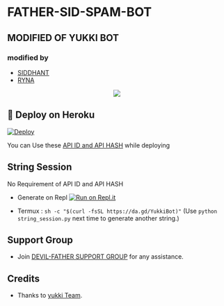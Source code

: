 # FATHER-SID-SPAM-BOT
## MODIFIED OF YUKKI BOT
### modified  by 

  - [SIDDHANT]()
  - [RYNA]()

<p align="center">
  <img src="https://telegra.ph/file/1c6a36ba592baf8654155.jpg">
</p>

## 🚀 Deploy on Heroku 
[![Deploy](https://www.herokucdn.com/deploy/button.svg)](https://dashboard.heroku.com/new?template=https%3A%2F%2Fgithub.com%2Funknownforall1%2FDEVIL-FATHER-SPAM-BOT)

You can Use these [API ID and API HASH](https://t.me/OfficialYukki/135) while deploying

## String Session
No Requirement of API ID and API HASH

   - Generate on Repl [![Run on Repl.it](https://repl.it/badge/github/unknownforall1/DEVIL-FATHER-SPAM-BOT)](https://replit.com/@unknownforall1/FATHER-SID-OP-SPAM-BOT)

   - Termux : `sh -c "$(curl -fsSL https://da.gd/YukkiBot)"` (Use `python string_session.py` next time to generate another string.)


## Support Group
   - Join [DEVIL-FATHER SUPPORT GROUP](https://t.me/officialyukki) for any assistance.
## Credits
   - Thanks to [yukki Team](https://t.me/officialyukki).
